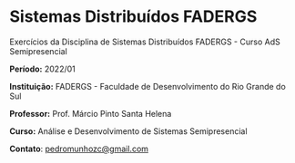 # Sistemas Distribuídos FADERGS

Exercícios da Disciplina de Sistemas Distribuídos FADERGS - Curso AdS Semipresencial

**Período:** 2022/01

**Instituição:** FADERGS - Faculdade de Desenvolvimento do Rio Grande do Sul

**Professor:** Prof. Márcio Pinto Santa Helena 

**Curso:** Análise e Desenvolvimento de Sistemas Semipresencial

**Contato**: pedromunhozc@gmail.com